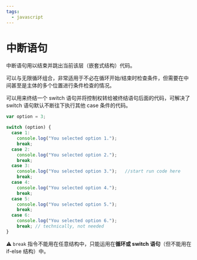 ```yaml
---
tags:
  - javascript
---
```


# 中断语句
中断语句用以结束并跳出当前该层（嵌套式结构）代码。

可以与无限循环组合，非常适用于不必在循环开始/结束时检查条件，但需要在中间甚至是主体的多个位置进行条件检查的情况。

可以用来终结一个 switch 语句并将控制权转给被终结语句后面的代码，可解决了 switch 语句默认不断往下执行其他 case 条件的代码。

```javascript
var option = 3;

switch (option) {
  case 1:
    console.log("You selected option 1.");
    break;
  case 2:
    console.log("You selected option 2.");
    break;
  case 3:
    console.log("You selected option 3.");   //start run code here
    break;
  case 4:
    console.log("You selected option 4.");
    break;
  case 5:
    console.log("You selected option 5.");
    break;
  case 6:
    console.log("You selected option 6.");
    break; // technically, not needed
}
```

:warning: `break` 指令不能用在任意结构中，只能运用在**循环或 switch 语句**（但不能用在 if-else 结构）中。